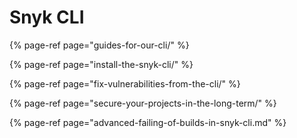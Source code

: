 # Snyk CLI



{% page-ref page="guides-for-our-cli/" %}

{% page-ref page="install-the-snyk-cli/" %}

{% page-ref page="fix-vulnerabilities-from-the-cli/" %}

{% page-ref page="secure-your-projects-in-the-long-term/" %}

{% page-ref page="advanced-failing-of-builds-in-snyk-cli.md" %}





